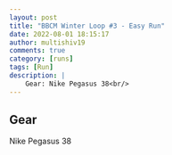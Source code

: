 ```yaml
---
layout: post
title: "BBCM Winter Loop #3 - Easy Run"
date: 2022-08-01 18:15:17
author: multishiv19
comments: true
category: [runs]
tags: [Run]
description: |
    Gear: Nike Pegasus 38<br/>
---
```


## Gear
Nike Pegasus 38



<div width='100%' class='strava-embed-placeholder' data-embed-type='activity' data-embed-id='7562660204'></div>
<script src='https://strava-embeds.com/embed.js'></script>
